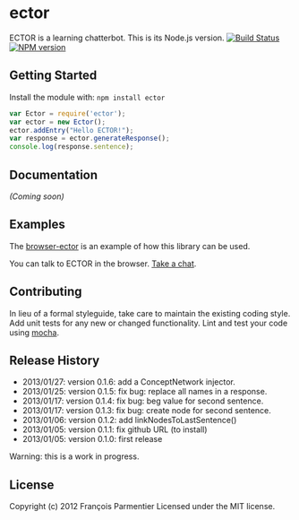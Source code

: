 # ector

ECTOR is a learning chatterbot. This is its Node.js version.
[![Build Status](https://secure.travis-ci.org/parmentf/node-ector.png)](http://travis-ci.org/parmentf/node-ector)
[![NPM version](https://badge.fury.io/js/ector.png)](http://badge.fury.io/js/ector)

## Getting Started
Install the module with: `npm install ector`

```javascript
var Ector = require('ector');
var ector = new Ector();
ector.addEntry("Hello ECTOR!");
var response = ector.generateResponse();
console.log(response.sentence);
```

## Documentation
_(Coming soon)_

## Examples
The [browser-ector](https://github.com/parmentf/browser-ector) is an example of how this library can be used.

You can talk to ECTOR in the browser. [Take a chat](http://parmentf.github.com/browser-ector/ector.html).

## Contributing
In lieu of a formal styleguide, take care to maintain the existing coding style. Add unit tests for any new or changed functionality. Lint and test your code using [mocha](http://visionmedia.github.com/mocha/).

## Release History

* 2013/01/27: version 0.1.6: add a ConceptNetwork injector.
* 2013/01/25: version 0.1.5: fix bug: replace all names in a response.
* 2013/01/17: version 0.1.4: fix bug: beg value for second sentence.
* 2013/01/17: version 0.1.3: fix bug: create node for second sentence.
* 2013/01/06: version 0.1.2: add linkNodesToLastSentence()
* 2013/01/05: version 0.1.1: fix github URL (to install)
* 2013/01/05: version 0.1.0: first release

Warning: this is a work in progress.

## License
Copyright (c) 2012 François Parmentier
Licensed under the MIT license.

